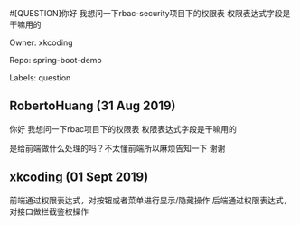 #[QUESTION]你好 我想问一下rbac-security项目下的权限表 权限表达式字段是干嘛用的

Owner: xkcoding

Repo: spring-boot-demo

Labels: question 

## RobertoHuang (31 Aug 2019)

你好 我想问一下rbac项目下的权限表 权限表达式字段是干嘛用的

是给前端做什么处理的吗？不太懂前端所以麻烦告知一下 谢谢

## xkcoding (01 Sept 2019)

前端通过权限表达式，对按钮或者菜单进行显示/隐藏操作
后端通过权限表达式，对接口做拦截鉴权操作

